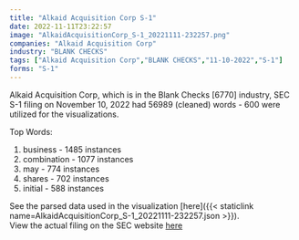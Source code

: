 ```yaml
---
title: "Alkaid Acquisition Corp S-1"
date: 2022-11-11T23:22:57
image: "AlkaidAcquisitionCorp_S-1_20221111-232257.png"
companies: "Alkaid Acquisition Corp"
industry: "BLANK CHECKS"
tags: ["Alkaid Acquisition Corp","BLANK CHECKS","11-10-2022","S-1"]
forms: "S-1"
---
```

Alkaid Acquisition Corp, which is in the Blank Checks [6770] industry, SEC S-1 filing on November 10, 2022 had 56989 (cleaned) words - 600 were utilized for the visualizations.

Top Words:
1. business - 1485 instances
2. combination - 1077 instances
3. may - 774 instances
4. shares - 702 instances
5. initial - 588 instances


See the parsed data used in the visualization [here]({{< staticlink name=AlkaidAcquisitionCorp_S-1_20221111-232257.json >}}).  
View the actual filing on the SEC website [here](https://www.sec.gov/Archives/edgar/data/1927309/0001213900-22-071255.txt)